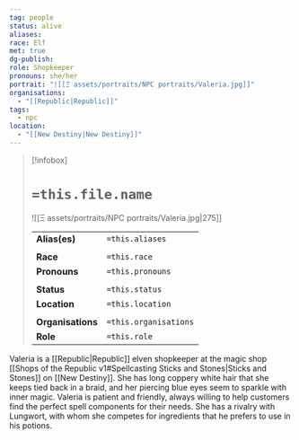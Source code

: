 ```yaml
---
tag: people
status: alive
aliases: 
race: Elf
met: true
dg-publish: 
role: Shopkeeper
pronouns: she/her
portrait: "![[Ξ assets/portraits/NPC portraits/Valeria.jpg]]"
organisations:
  - "[[Republic|Republic]]"
tags:
  - npc
location:
  - "[[New Destiny|New Destiny]]"
---
```


> [!infobox]
> 
> # `=this.file.name`
> ![[Ξ assets/portraits/NPC portraits/Valeria.jpg|275]]
> 
> | | |
> | --- | --- |
> | **Alias(es)** | `=this.aliases` |
> | | | 
> | **Race** | `=this.race` |
> | **Pronouns** | `=this.pronouns` |
> | | | 
> | **Status** | `=this.status` | 
> | **Location** | `=this.location` |
> | | | 
> | **Organisations** | `=this.organisations` |
> | **Role** | `=this.role` |

Valeria is a [[Republic|Republic]] elven shopkeeper at the magic shop [[Shops of the Republic v1#Spellcasting Sticks and Stones|Sticks and Stones]] on [[New Destiny]]. She has long coppery white hair that she keeps tied back in a braid, and her piercing blue eyes seem to sparkle with inner magic. Valeria is patient and friendly, always willing to help customers find the perfect spell components for their needs.  She has a rivalry with Lungwort, with whom she competes for ingredients that he prefers to use in his potions. 